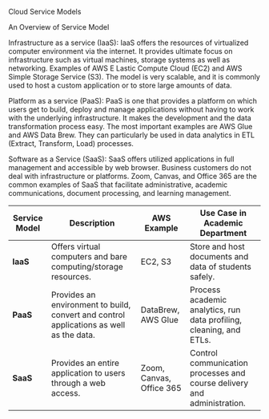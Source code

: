 Cloud Service Models

An Overview of Service Model

Infrastructure as a service (IaaS):
IaaS offers the resources of virtualized computer environment via the internet. It provides ultimate focus on infrastructure such as virtual machines, storage systems as well as networking. Examples of AWS E Lastic Compute Cloud (EC2) and AWS Simple Storage Service (S3). The model is very scalable, and it is commonly used to host a custom application or to store large amounts of data.

Platform as a service (PaaS):
PaaS is one that provides a platform on which users get to build, deploy and manage applications without having to work with the underlying infrastructure. It makes the development and the data transformation process easy. The most important examples are AWS Glue and AWS Data Brew. They can particularly be used in data analytics in ETL (Extract, Transform, Load) processes.

Software as a Service (SaaS):
SaaS offers utilized applications in full management and accessible by web browser. Business customers do not deal with infrastructure or platforms. Zoom, Canvas, and Office 365 are the common examples of SaaS that facilitate administrative, academic communications, document processing, and learning management.

| Service Model | Description                                                                 | AWS Example                | Use Case in Academic Department                                      |
|---------------|-----------------------------------------------------------------------------|----------------------------|------------------------------------------------------------------------|
| **IaaS**      | Offers virtual computers and bare computing/storage resources.              | EC2, S3                    | Store and host documents and data of students safely.                |
| **PaaS**      | Provides an environment to build, convert and control applications as well as the data. | DataBrew, AWS Glue         | Process academic analytics, run data profiling, cleaning, and ETLs. |
| **SaaS**      | Provides an entire application to users through a web access.               | Zoom, Canvas, Office 365   | Control communication processes and course delivery and administration. |

